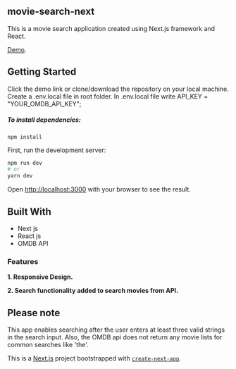 ## movie-search-next
This is a movie search application created using Next.js framework and React.

[Demo](https://movie-search-next.herokuapp.com/).


## Getting Started

Click the demo link or clone/download the repository on your local machine. Create a .env.local file in root folder. In .env.local file write API_KEY = "YOUR_OMDB_API_KEY";


##### To install dependencies:

`npm install`


First, run the development server:

```bash
npm run dev
# or
yarn dev
```

Open [http://localhost:3000](http://localhost:3000) with your browser to see the result.

## Built With

- Next js
- React js
- OMDB API

### Features

**1. Responsive Design.**

**2. Search functionality added to search movies from API.**

## Please note
This app enables searching after the user enters at least three valid strings in the search input.
Also, the OMDB api does not return any movie lists for common searches like 'the'.


This is a [Next.js](https://nextjs.org/) project bootstrapped with [`create-next-app`](https://github.com/zeit/next.js/tree/canary/packages/create-next-app).